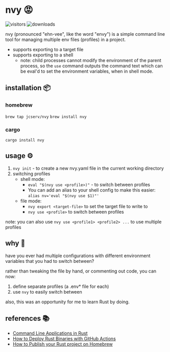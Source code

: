 # nvy 😡

![visitors](https://img.shields.io/endpoint?url=https://vu-mi.com/api/v1/views?id=jcserv/nv) ![downloads](https://img.shields.io/crates/dv/nvy)

nvy (pronounced "ehn-vee", like the word "envy") is a simple command line tool for managing multiple env files (profiles) in a project.

- supports exporting to a target file
- supports exporting to a shell
  - note: child processes cannot modify the environment of the parent process, so the `use` command outputs the command text which can be eval'd to set the environment variables, when in shell mode.

## installation 📦

### homebrew
`brew tap jcserv/nvy`
`brew install nvy`

### cargo
`cargo install nvy`

## usage ⚙️ 

1. `nvy init` - to create a new nvy.yaml file in the current working directory
2. switching profiles
   - shell mode:
     -  `eval "$(nvy use <profile>)"` - to switch between profiles
     - You can add an alias to your shell config to make this easier: `alias nv='eval "$(nvy use $1)"'` 
   - file mode:
     - `nvy export <target-file>` to set the target file to write to
     - `nvy use <profile>` to switch between profiles

note: you can also use `nvy use <profile1> <profile2> ...` to use multiple profiles

## why 🤔

have you ever had multiple configurations with different environment variables that you had to switch between?

rather than tweaking the file by hand, or commenting out code, you can now: 
1. define separate profiles (a .env* file for each)
2. use `nvy` to easily switch between

also, this was an opportunity for me to learn Rust by doing.

## references 📚
- [Command Line Applications in Rust](https://rust-cli.github.io/book/index.html)
- [How to Deploy Rust Binaries with GitHub Actions](https://dzfrias.dev/blog/deploy-rust-cross-platform-github-actions/)
- [How to Publish your Rust project on Homebrew](https://federicoterzi.com/blog/how-to-publish-your-rust-project-on-homebrew/)